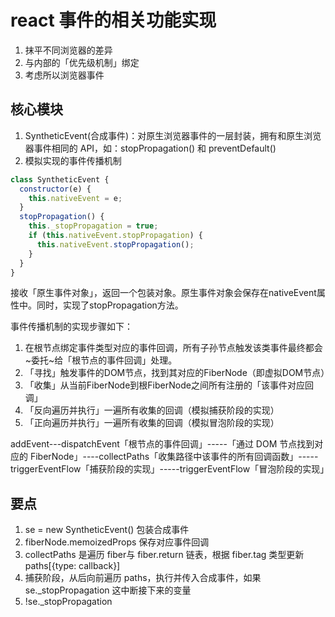 # react 事件的相关功能实现

1. 抹平不同浏览器的差异
2. 与内部的「优先级机制」绑定
3. 考虑所以浏览器事件

## 核心模块

1. SyntheticEvent(合成事件)：对原生浏览器事件的一层封装，拥有和原生浏览器事件相同的 API，如：stopPropagation() 和 preventDefault()
2. 模拟实现的事件传播机制

```javascript
class SyntheticEvent {
  constructor(e) {
    this.nativeEvent = e;
  }
  stopPropagation() {
    this._stopPropagation = true;
    if (this.nativeEvent.stopPropagation) {
      this.nativeEvent.stopPropagation();
    }
  }
}
```

接收「原生事件对象」，返回一个包装对象。原生事件对象会保存在nativeEvent属性中。同时，实现了stopPropagation方法。

事件传播机制的实现步骤如下：

1. 在根节点绑定事件类型对应的事件回调，所有子孙节点触发该类事件最终都会~委托~给「根节点的事件回调」处理。
2. 「寻找」触发事件的DOM节点，找到其对应的FiberNode（即虚拟DOM节点）
3. 「收集」从当前FiberNode到根FiberNode之间所有注册的「该事件对应回调」
4. 「反向遍历并执行」一遍所有收集的回调（模拟捕获阶段的实现）
5. 「正向遍历并执行」一遍所有收集的回调（模拟冒泡阶段的实现）

addEvent---dispatchEvent「根节点的事件回调」-----「通过 DOM 节点找到对应的 FiberNode」----collectPaths「收集路径中该事件的所有回调函数」-----triggerEventFlow「捕获阶段的实现」-----triggerEventFlow「冒泡阶段的实现」

## 要点

1. se = new SyntheticEvent() 包装合成事件
2. fiberNode.memoizedProps 保存对应事件回调
3. collectPaths 是遍历 fiber与 fiber.return 链表，根据 fiber.tag 类型更新paths[{type: callback}]
4. 捕获阶段，从后向前遍历 paths，执行并传入合成事件，如果 se._stopPropagation 这中断接下来的变量
5. !se._stopPropagation
